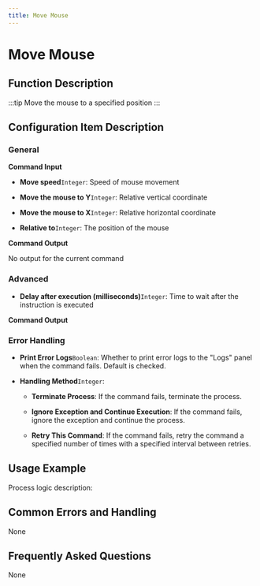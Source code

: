 ```yaml
---
title: Move Mouse
---
```


# Move Mouse

## Function Description

:::tip 
Move the mouse to a specified position
:::

## Configuration Item Description

### General

**Command Input**

- **Move speed**`Integer`: Speed of mouse movement

- **Move the mouse to Y**`Integer`: Relative vertical coordinate

- **Move the mouse to X**`Integer`: Relative horizontal coordinate

- **Relative to**`Integer`: The position of the mouse


**Command Output**

No output for the current command

### Advanced

- **Delay after execution (milliseconds)**`Integer`: Time to wait after the instruction is executed


**Command Output**

### Error Handling

- **Print Error Logs**`Boolean`: Whether to print error logs to the "Logs" panel when the command fails. Default is checked. 

- **Handling Method**`Integer`:

    - **Terminate Process**: If the command fails, terminate the process.

    - **Ignore Exception and Continue Execution**: If the command fails, ignore the exception and continue the process.

    - **Retry This Command**: If the command fails, retry the command a specified number of times with a specified interval between retries.

## Usage Example

Process logic description:

## Common Errors and Handling

None

## Frequently Asked Questions

None

